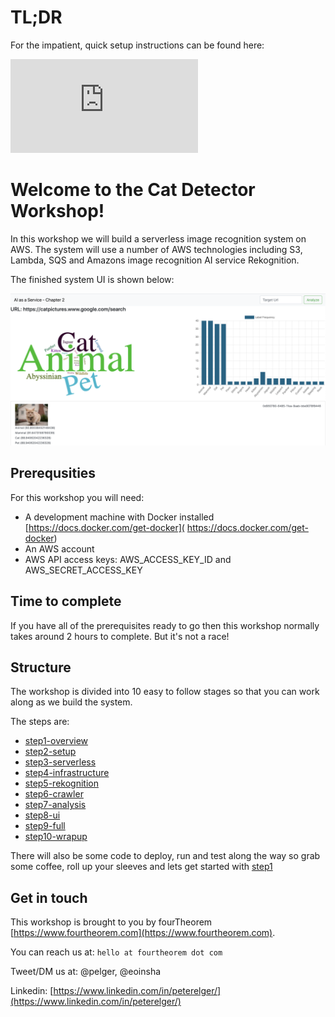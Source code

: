 # TL;DR
For the impatient, quick setup instructions can be found here:

![Quick Setup](https://github.com/fourTheorem/workshops/blob/master/cat-detector/quick-setup.md)

# Welcome to the Cat Detector Workshop!
In this workshop we will build a serverless image recognition system on AWS. The system will use a number of AWS technologies including S3, Lambda, SQS and Amazons image recognition AI service Rekognition.

The finished system UI is shown below:

![UI](./step1-overview/cats.png "System UI")

## Prerequsities
For this workshop you will need:

* A development machine with Docker installed [https://docs.docker.com/get-docker]( https://docs.docker.com/get-docker)
* An AWS account
* AWS API access keys: AWS_ACCESS_KEY_ID and AWS_SECRET_ACCESS_KEY

## Time to complete
If you have all of the prerequisites ready to go then this workshop normally takes around 2 hours to complete. But it's not a race!

## Structure
The workshop is divided into 10 easy to follow stages so that you can work along as we build the system.

The steps are:

* [step1-overview](./step1-overview)
* [step2-setup](./step2-setup)
* [step3-serverless](./step3-serverless)
* [step4-infrastructure](./step4-infrastructure)
* [step5-rekognition](./step5-rekognition)
* [step6-crawler](./step6-crawler)
* [step7-analysis](./step7-analysis)
* [step8-ui](./step8-ui)
* [step9-full](./step9-full)
* [step10-wrapup](./step10-wrapup)

There will also be some code to deploy, run and test along the way so grab some coffee, roll up your sleeves and lets get started with [step1](./step1-overview)

## Get in touch
This workshop is brought to you by fourTheorem [https://www.fourtheorem.com](https://www.fourtheorem.com).

You can reach us at: `hello at fourtheorem dot com`

Tweet/DM us at: @pelger, @eoinsha

Linkedin: [https://www.linkedin.com/in/peterelger/](https://www.linkedin.com/in/peterelger/)

